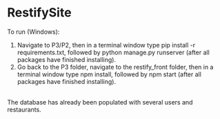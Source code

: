# RestifySite
To run (Windows): 
1. Navigate to P3/P2, then in a terminal window type pip install -r requirements.txt, followed by python manage.py runserver (after all packages have finished installing).
2. Go back to the P3 folder, navigate to the restify_front folder, then in a terminal window type npm install, followed by npm start (after all packages have finished installing).
<br>
The database has already been populated with several users and restaurants. 
